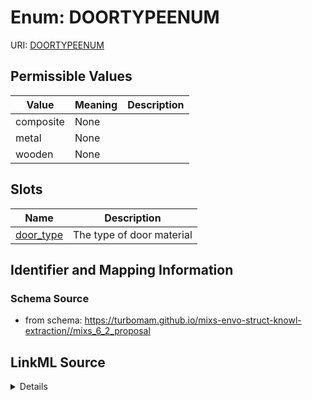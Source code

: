 # Enum: DOORTYPEENUM



URI: [DOORTYPEENUM](DOORTYPEENUM)

## Permissible Values

| Value | Meaning | Description |
| --- | --- | --- |
| composite | None |  |
| metal | None |  |
| wooden | None |  |




## Slots

| Name | Description |
| ---  | --- |
| [door_type](door_type.md) | The type of door material |






## Identifier and Mapping Information







### Schema Source


* from schema: https://turbomam.github.io/mixs-envo-struct-knowl-extraction//mixs_6_2_proposal




## LinkML Source

<details>
```yaml
name: DOOR_TYPE_ENUM
from_schema: https://turbomam.github.io/mixs-envo-struct-knowl-extraction//mixs_6_2_proposal
rank: 1000
permissible_values:
  composite:
    text: composite
  metal:
    text: metal
  wooden:
    text: wooden

```
</details>
